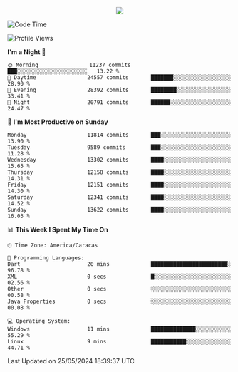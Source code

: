 <p align="center">
  <a href="http://www.github.com/thevacs">
    <img src="https://github-readme-streak-stats.herokuapp.com/?user=thevacs&stroke=ffffff&background=1c1917&ring=0891b2&fire=0891b2&currStreakNum=ffffff&currStreakLabel=0891b2&sideNums=ffffff&sideLabels=ffffff&dates=ffffff&hide_border=true" />
  </a>
</p>

<!--START_SECTION:waka-->
![Code Time](http://img.shields.io/badge/Code%20Time-2%2C499%20hrs%2057%20mins-blue)

![Profile Views](http://img.shields.io/badge/Profile%20Views-0-blue)

**I'm a Night 🦉** 

```text
🌞 Morning                11237 commits       ███░░░░░░░░░░░░░░░░░░░░░░   13.22 % 
🌆 Daytime                24557 commits       ███████░░░░░░░░░░░░░░░░░░   28.90 % 
🌃 Evening                28392 commits       ████████░░░░░░░░░░░░░░░░░   33.41 % 
🌙 Night                  20791 commits       ██████░░░░░░░░░░░░░░░░░░░   24.47 % 
```
📅 **I'm Most Productive on Sunday** 

```text
Monday                   11814 commits       ███░░░░░░░░░░░░░░░░░░░░░░   13.90 % 
Tuesday                  9589 commits        ███░░░░░░░░░░░░░░░░░░░░░░   11.28 % 
Wednesday                13302 commits       ████░░░░░░░░░░░░░░░░░░░░░   15.65 % 
Thursday                 12158 commits       ████░░░░░░░░░░░░░░░░░░░░░   14.31 % 
Friday                   12151 commits       ████░░░░░░░░░░░░░░░░░░░░░   14.30 % 
Saturday                 12341 commits       ████░░░░░░░░░░░░░░░░░░░░░   14.52 % 
Sunday                   13622 commits       ████░░░░░░░░░░░░░░░░░░░░░   16.03 % 
```


📊 **This Week I Spent My Time On** 

```text
🕑︎ Time Zone: America/Caracas

💬 Programming Languages: 
Dart                     20 mins             ████████████████████████░   96.78 % 
XML                      0 secs              █░░░░░░░░░░░░░░░░░░░░░░░░   02.56 % 
Other                    0 secs              ░░░░░░░░░░░░░░░░░░░░░░░░░   00.58 % 
Java Properties          0 secs              ░░░░░░░░░░░░░░░░░░░░░░░░░   00.08 % 

💻 Operating System: 
Windows                  11 mins             ██████████████░░░░░░░░░░░   55.29 % 
Linux                    9 mins              ███████████░░░░░░░░░░░░░░   44.71 % 
```


 Last Updated on 25/05/2024 18:39:37 UTC
<!--END_SECTION:waka-->
